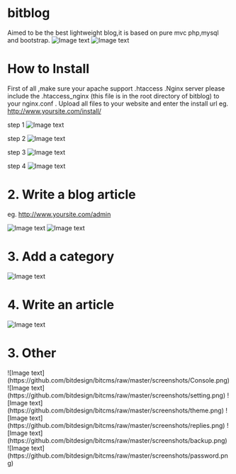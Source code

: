 bitblog
======
Aimed to be the best lightweight blog,it is based on pure mvc php,mysql and bootstrap.
![Image text](https://github.com/bitdesign/bitcms/raw/master/screenshots/BITBLOG1.png)
![Image text](https://github.com/bitdesign/bitcms/raw/master/screenshots/BITBLOG2.png)


<h1>How to Install</h1> 

First of all ,make sure your apache support .htaccess .Nginx server please include the .htaccess_nginx (this file is in the root directory of bitblog) to your nginx.conf .
Upload all files to your website and enter the install url
	eg.
	http://www.yoursite.com/install/
	
step 1
![Image text](https://github.com/bitdesign/bitcms/raw/master/screenshots/Install1.png)

step 2
![Image text](https://github.com/bitdesign/bitcms/raw/master/screenshots/Install2.png)

step 3
![Image text](https://github.com/bitdesign/bitcms/raw/master/screenshots/Install3.png)

step 4
![Image text](https://github.com/bitdesign/bitcms/raw/master/screenshots/Install4.png)

<h1>2. Write a blog article</h1>

eg.
http://www.yoursite.com/admin

![Image text](https://github.com/bitdesign/bitcms/raw/master/screenshots/login.png)
![Image text](https://github.com/bitdesign/bitcms/raw/master/screenshots/content-list.png)


<h1>3. Add a category</h1>
	
![Image text](https://github.com/bitdesign/bitcms/raw/master/screenshots/category-edit.png)
	
<h1>4. Write an article</h1>

![Image text](https://github.com/bitdesign/bitcms/raw/master/screenshots/content-edit.png)

<h1>3. Other</h1>
![Image text](https://github.com/bitdesign/bitcms/raw/master/screenshots/Console.png)
![Image text](https://github.com/bitdesign/bitcms/raw/master/screenshots/setting.png)
![Image text](https://github.com/bitdesign/bitcms/raw/master/screenshots/theme.png)
![Image text](https://github.com/bitdesign/bitcms/raw/master/screenshots/replies.png)
![Image text](https://github.com/bitdesign/bitcms/raw/master/screenshots/backup.png)
![Image text](https://github.com/bitdesign/bitcms/raw/master/screenshots/password.png)